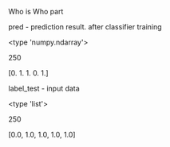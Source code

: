 Who is Who part

<p>pred - prediction result. after classifier training

<type 'numpy.ndarray'>

250

[0. 1. 1. 0. 1.]
</p>

label_test - input data

<type 'list'>

250

[0.0, 1.0, 1.0, 1.0, 1.0]
